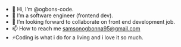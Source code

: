 - 👋 Hi, I’m @ogbons-code.
- 👀 I’m a software engineer (frontend dev).
- 💞️ I’m looking forward to collaborate on front end development job.
- 📫 How to reach me samsonogbonna95@gmail.com
- ⚡Coding is what i do for a living and i love it so much.

